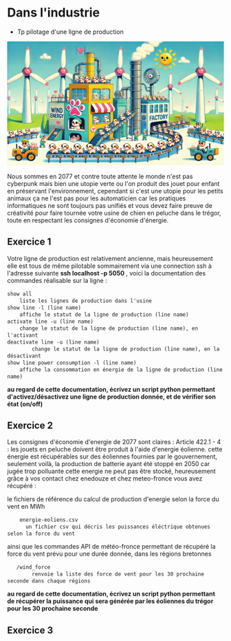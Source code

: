 <!-- .slide: data-state="nologo-slide" style="text-align: center" -->
#  Dans l'industrie

* Tp pilotage d'une ligne de production 

![usine_poti_chien](images/usine_poti_chien.webp "usine_poti_chien") <!-- .element: width="100px" -->


Nous sommes en 2077 et contre toute attente le monde n'est pas cyberpunk mais bien une utopie verte ou l'on produit des jouet pour enfant en préservant l'environnement,
cependant si c'est une utopie pour les petits animaux ça ne l'est pas pour les automaticien car les pratiques informatiques ne sont toujours pas unifiés et vous devez faire preuve de créativité pour faire tournée votre usine de chien en peluche dans le trégor, toute en respectant les consignes d'économie d'énergie.


## Exercice 1

Votre ligne de production est relativement ancienne, mais heureusement elle est tous de même pilotable sommairement via une connection ssh à l'adresse suivante **ssh localhost -p 5050** , 
voici la documentation des commandes réalisable sur la ligne : 
```
show all
    liste les lignes de production dans l'usine
show line -l (line name)
    affiche le statut de la ligne de production (line name)
activate line -u (line name)
    change le statut de la ligne de production (line name), en l'activant
deactivate line -u (line name)
        change le statut de la ligne de production (line name), en la désactivant
show line power consumption -l (line name)
    affiche la consommation en énergie de la ligne de production (line name)

```

**au regard de cette documentation, écrivez un script python permettant d'activez/désactivez une ligne de production donnée, et de vérifier son état (on/off)** 


## Exercice 2

Les consignes d'économie d'energie de 2077 sont claires : Article 422.1 - 4 : les jouets en peluche doivent être produit à l'aide d'energie éolienne.
cette énergie est récupérables sur des éoliennes fournies par le gouvernement, seulement voilà, la production de batterie ayant été stoppé en 2050 car jugée trop polluante cette energie ne peut pas être stocké,
heureusement grâce à vos contact chez enedouze et chez meteo-fronce vous avez récupéré :

le fichiers de référence du calcul de production d'energie selon la force du vent en MWh
```
    energie-eoliens.csv
      un fichier csv qui décris les puissances éléctrique obtenues selon la force du vent
```

ainsi que les commandes API de météo-fronce permettant de récupéré la force du vent prévu pour une durée donnée, dans les régions bretonnes

```
   /wind_force
        renvoie la liste des force de vent pour les 30 prochaine seconde dans chaque régions
```
**au regard de cette documentation, écrivez un script python permettant de récupérer la puissance qui sera générée par les éoliennes du trégor pour les 30 prochaine seconde** 

## Exercice 3


